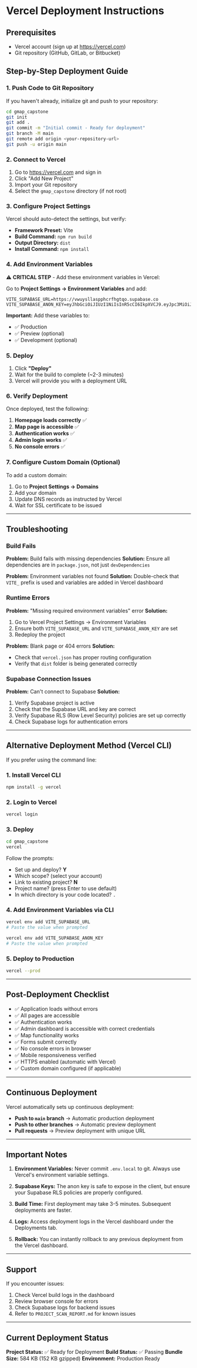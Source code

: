 # Vercel Deployment Instructions

## Prerequisites
- Vercel account (sign up at https://vercel.com)
- Git repository (GitHub, GitLab, or Bitbucket)

## Step-by-Step Deployment Guide

### 1. Push Code to Git Repository

If you haven't already, initialize git and push to your repository:

```bash
cd gmap_capstone
git init
git add .
git commit -m "Initial commit - Ready for deployment"
git branch -M main
git remote add origin <your-repository-url>
git push -u origin main
```

### 2. Connect to Vercel

1. Go to https://vercel.com and sign in
2. Click "Add New Project"
3. Import your Git repository
4. Select the `gmap_capstone` directory (if not root)

### 3. Configure Project Settings

Vercel should auto-detect the settings, but verify:

- **Framework Preset:** Vite
- **Build Command:** `npm run build`
- **Output Directory:** `dist`
- **Install Command:** `npm install`

### 4. Add Environment Variables

⚠️ **CRITICAL STEP** - Add these environment variables in Vercel:

Go to **Project Settings → Environment Variables** and add:

```
VITE_SUPABASE_URL=https://vwuysllaspphcrfhgtqo.supabase.co
VITE_SUPABASE_ANON_KEY=eyJhbGciOiJIUzI1NiIsInR5cCI6IkpXVCJ9.eyJpc3MiOiJzdXBhYmFzZSIsInJlZiI6InZ3dXlzbGxhc3BwaGNyZmhndHFvIiwicm9sZSI6ImFub24iLCJpYXQiOjE3NjAzNTMwODIsImV4cCI6MjA3NTkyOTA4Mn0.w0D9XffDqb3OEVUqB1DM72AMJvE0HjvpIamlMADZ_7E
```

**Important:** Add these variables to:
- ✅ Production
- ✅ Preview (optional)
- ✅ Development (optional)

### 5. Deploy

1. Click **"Deploy"**
2. Wait for the build to complete (~2-3 minutes)
3. Vercel will provide you with a deployment URL

### 6. Verify Deployment

Once deployed, test the following:

1. **Homepage loads correctly** ✅
2. **Map page is accessible** ✅
3. **Authentication works** ✅
4. **Admin login works** ✅
5. **No console errors** ✅

### 7. Configure Custom Domain (Optional)

To add a custom domain:

1. Go to **Project Settings → Domains**
2. Add your domain
3. Update DNS records as instructed by Vercel
4. Wait for SSL certificate to be issued

---

## Troubleshooting

### Build Fails

**Problem:** Build fails with missing dependencies
**Solution:** Ensure all dependencies are in `package.json`, not just `devDependencies`

**Problem:** Environment variables not found
**Solution:** Double-check that `VITE_` prefix is used and variables are added in Vercel dashboard

### Runtime Errors

**Problem:** "Missing required environment variables" error
**Solution:** 
1. Go to Vercel Project Settings → Environment Variables
2. Ensure both `VITE_SUPABASE_URL` and `VITE_SUPABASE_ANON_KEY` are set
3. Redeploy the project

**Problem:** Blank page or 404 errors
**Solution:** 
- Check that `vercel.json` has proper routing configuration
- Verify that `dist` folder is being generated correctly

### Supabase Connection Issues

**Problem:** Can't connect to Supabase
**Solution:**
1. Verify Supabase project is active
2. Check that the Supabase URL and key are correct
3. Verify Supabase RLS (Row Level Security) policies are set up correctly
4. Check Supabase logs for authentication errors

---

## Alternative Deployment Method (Vercel CLI)

If you prefer using the command line:

### 1. Install Vercel CLI

```bash
npm install -g vercel
```

### 2. Login to Vercel

```bash
vercel login
```

### 3. Deploy

```bash
cd gmap_capstone
vercel
```

Follow the prompts:
- Set up and deploy? **Y**
- Which scope? (select your account)
- Link to existing project? **N**
- Project name? (press Enter to use default)
- In which directory is your code located? `.`

### 4. Add Environment Variables via CLI

```bash
vercel env add VITE_SUPABASE_URL
# Paste the value when prompted

vercel env add VITE_SUPABASE_ANON_KEY
# Paste the value when prompted
```

### 5. Deploy to Production

```bash
vercel --prod
```

---

## Post-Deployment Checklist

- ✅ Application loads without errors
- ✅ All pages are accessible
- ✅ Authentication works
- ✅ Admin dashboard is accessible with correct credentials
- ✅ Map functionality works
- ✅ Forms submit correctly
- ✅ No console errors in browser
- ✅ Mobile responsiveness verified
- ✅ HTTPS enabled (automatic with Vercel)
- ✅ Custom domain configured (if applicable)

---

## Continuous Deployment

Vercel automatically sets up continuous deployment:

- **Push to `main` branch** → Automatic production deployment
- **Push to other branches** → Automatic preview deployment
- **Pull requests** → Preview deployment with unique URL

---

## Important Notes

1. **Environment Variables:** Never commit `.env.local` to git. Always use Vercel's environment variable settings.

2. **Supabase Keys:** The anon key is safe to expose in the client, but ensure your Supabase RLS policies are properly configured.

3. **Build Time:** First deployment may take 3-5 minutes. Subsequent deployments are faster.

4. **Logs:** Access deployment logs in the Vercel dashboard under the Deployments tab.

5. **Rollback:** You can instantly rollback to any previous deployment from the Vercel dashboard.

---

## Support

If you encounter issues:

1. Check Vercel build logs in the dashboard
2. Review browser console for errors
3. Check Supabase logs for backend issues
4. Refer to `PROJECT_SCAN_REPORT.md` for known issues

---

## Current Deployment Status

**Project Status:** ✅ Ready for Deployment
**Build Status:** ✅ Passing
**Bundle Size:** 584 KB (152 KB gzipped)
**Environment:** Production Ready


